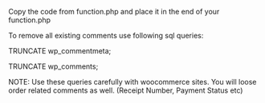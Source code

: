 Copy the code from function.php and place it in the end of your function.php

To remove all existing comments use following sql queries:

TRUNCATE wp_commentmeta; 

TRUNCATE wp_comments;

NOTE: Use these queries carefully with woocommerce sites. You will loose order related comments as well. (Receipt Number, Payment Status etc)
